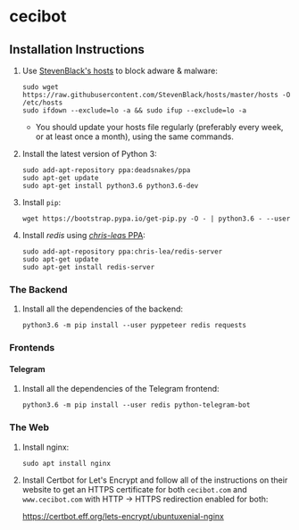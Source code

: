 # cecibot

## Installation Instructions
1. Use [StevenBlack's hosts](https://github.com/StevenBlack/hosts) to block
   adware & malware:

       sudo wget https://raw.githubusercontent.com/StevenBlack/hosts/master/hosts -O /etc/hosts
       sudo ifdown --exclude=lo -a && sudo ifup --exclude=lo -a

   * You should update your hosts file regularly (preferably every week, or at
     least once a month), using the same commands.

2. Install the latest version of Python 3:

       sudo add-apt-repository ppa:deadsnakes/ppa
       sudo apt-get update
       sudo apt-get install python3.6 python3.6-dev

3. Install `pip`:

       wget https://bootstrap.pypa.io/get-pip.py -O - | python3.6 - --user

4. Install *redis* using [*chris-lea*s PPA](https://launchpad.net/~chris-lea/+archive/ubuntu/redis-server):

       sudo add-apt-repository ppa:chris-lea/redis-server
       sudo apt-get update
       sudo apt-get install redis-server

### The Backend
1. Install all the dependencies of the backend:

       python3.6 -m pip install --user pyppeteer redis requests


### Frontends

#### Telegram
1. Install all the dependencies of the Telegram frontend:

       python3.6 -m pip install --user redis python-telegram-bot

### The Web
1. Install nginx:

       sudo apt install nginx

2. Install Certbot for Let's Encrypt and follow all of the instructions on their
   website to get an HTTPS certificate for both `cecibot.com` and
   `www.cecibot.com` with HTTP -> HTTPS redirection enabled for both:

   https://certbot.eff.org/lets-encrypt/ubuntuxenial-nginx
